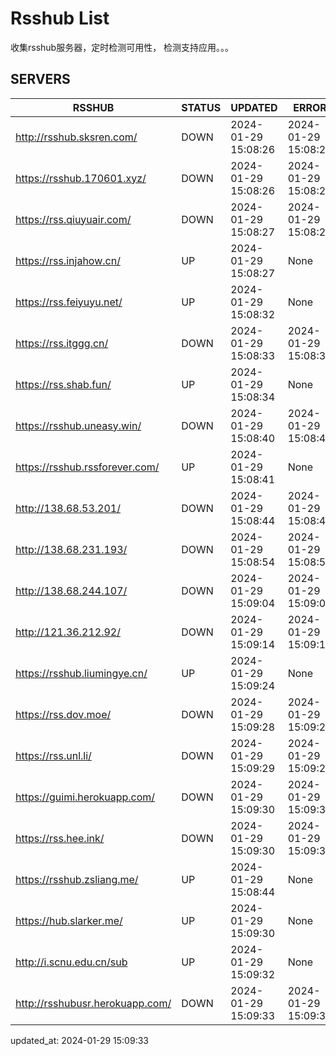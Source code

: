 # Rsshub List

收集rsshub服务器，定时检测可用性， 检测支持应用。。。


## SERVERS

|  RSSHUB   | STATUS  | UPDATED  | ERROR  | TWITTER |  
|  ----  | ----  | ----  | ----  | ---- |  
| http://rsshub.sksren.com/ | DOWN | 2024-01-29 15:08:26 | 2024-01-29 15:08:26 |  
| https://rsshub.170601.xyz/ | DOWN | 2024-01-29 15:08:26 | 2024-01-29 15:08:26 |  
| https://rss.qiuyuair.com/ | DOWN | 2024-01-29 15:08:27 | 2024-01-29 15:08:27 |  
| https://rss.injahow.cn/ | UP | 2024-01-29 15:08:27 | None ||  
| https://rss.feiyuyu.net/ | UP | 2024-01-29 15:08:32 | None ||  
| https://rss.itggg.cn/ | DOWN | 2024-01-29 15:08:33 | 2024-01-29 15:08:33 |  
| https://rss.shab.fun/ | UP | 2024-01-29 15:08:34 | None ||  
| https://rsshub.uneasy.win/ | DOWN | 2024-01-29 15:08:40 | 2024-01-29 15:08:40 |  
| https://rsshub.rssforever.com/ | UP | 2024-01-29 15:08:41 | None ||  
| http://138.68.53.201/ | DOWN | 2024-01-29 15:08:44 | 2024-01-29 15:08:44 |  
| http://138.68.231.193/ | DOWN | 2024-01-29 15:08:54 | 2024-01-29 15:08:54 |  
| http://138.68.244.107/ | DOWN | 2024-01-29 15:09:04 | 2024-01-29 15:09:04 |  
| http://121.36.212.92/ | DOWN | 2024-01-29 15:09:14 | 2024-01-29 15:09:14 |  
| https://rsshub.liumingye.cn/ | UP | 2024-01-29 15:09:24 | None ||  
| https://rss.dov.moe/ | DOWN | 2024-01-29 15:09:28 | 2024-01-29 15:09:28 |  
| https://rss.unl.li/ | DOWN | 2024-01-29 15:09:29 | 2024-01-29 15:09:29 |  
| https://guimi.herokuapp.com/ | DOWN | 2024-01-29 15:09:30 | 2024-01-29 15:09:30 |  
| https://rss.hee.ink/ | DOWN | 2024-01-29 15:09:30 | 2024-01-29 15:09:30 |  
| https://rsshub.zsliang.me/ | UP | 2024-01-29 15:08:44 | None |OK|  
| https://hub.slarker.me/ | UP | 2024-01-29 15:09:30 | None ||  
| http://i.scnu.edu.cn/sub | UP | 2024-01-29 15:09:32 | None ||  
| http://rsshubusr.herokuapp.com/ | DOWN | 2024-01-29 15:09:33 | 2024-01-29 15:09:33 |  
  

updated_at: 2024-01-29 15:09:33  
